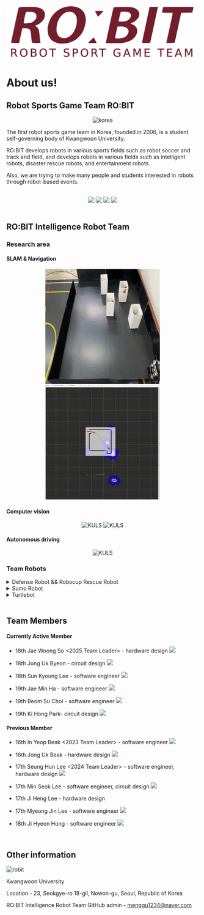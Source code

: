 <div align="center">
  <img src="https://raw.githubusercontent.com/Team-ROBIT/.github/master/images/robit_logo_kw.png" alt="ONLY_ROBIT" />
</div>

# About us!
## Robot Sports Game Team RO:BIT

<div align="center">

<img src="https://raw.githubusercontent.com/Team-ROBIT/.github/master/images/korea.jpg" alt="korea" width="150" height="100">
</div>

The first robot sports game team in Korea, founded in 2006, is a student self-governing body of Kwangwoon University.

RO:BIT develops robots in various sports fields such as robot soccer and track and field, and develops robots in various fields such as intelligent robots, disaster rescue robots, and entertainment robots.

Also, we are trying to make many people and students interested in robots through robot-based events.

<br>
<div align="center">
<a href="https://robit.tistory.com/"><img src="https://img.shields.io/badge/Archive-orange?style=flat&logo=tistory&logoColor=white"/></a> <a href="https://www.youtube.com/@ROBIT_KOREA"><img src="https://img.shields.io/badge/Youtube-red?style=flat&logo=youtube&logoColor=white"/></a> <a href="https://www.instagram.com/robit_korea_official/"><img src="https://img.shields.io/badge/Instagram-purple?style=flat&logo=instagram&logoColor=white"/></a>
<a href="https://github.com/ROBIT-KOR-teamHumanoid/"><img src="https://img.shields.io/badge/Humanoid Team-blue?style=flat&logo=RuboCop&logoColor=white"/></a>

</div>
<br>

## RO:BIT Intelligence Robot Team
### Research area
#### SLAM & Navigation
<div align="center">
<img src="https://raw.githubusercontent.com/Team-ROBIT/.github/master/images/t1.gif" alt="KULS" width="300" height="300">
<img src="https://raw.githubusercontent.com/Team-ROBIT/.github/master/images/t2.gif" alt="KULS" width="300" height="300">
</div>

#### Computer vision
<div align="center">
<img src="https://raw.githubusercontent.com/Team-ROBIT/.github/master/images/vision.png" alt="KULS" width="300" height="300">
<img src="https://raw.githubusercontent.com/Team-ROBIT/.github/master/images/rgbd.png" alt="KULS" height="300">
</div>

#### Autonomous driving
<div align="center">
<img src="https://raw.githubusercontent.com/Team-ROBIT/.github/master/images/t3.gif" alt="KULS" height="250">
</div>

### Team Robots

<details>
  <summary> Defense Robot && Robocup Rescue Robot </summary>
  <div align="center">
    <img src="https://raw.githubusercontent.com/Team-ROBIT/.github/master/images/kuls.jpg" alt="KULS" width="400" height="500">

    KULS (Kwangwoon University Life Saver) - 2024
  </div>

  <div align="center">
    <img src="https://raw.githubusercontent.com/Team-ROBIT/.github/master/images/kubo.jpg" alt="KUBO" width="400" height="500">

    KUBO (Kwangwoon University roBOt) - 2022 ~ 2023
  </div>
  <div align="center">
    <img src="https://raw.githubusercontent.com/Team-ROBIT/.github/master/images/canada.gif" alt="can" width="400" height="300">

    SJBot - 2021
  </div>
</details>
<details>
  <summary> Sumo Robot </summary>
    <div align="center">
      <img src="https://raw.githubusercontent.com/Team-ROBIT/.github/master/images/sumo.gif" alt="SUMO" width="400" height="300">

      SUMO Robot

  </div>
</details>
<details>
  <summary> Turtlebot </summary>
    <div align="center">
    </div>
</details>

<br>

## Team Members
#### Currently Active Member
- 18th Jae Woong So <2025 Team Leader> - hardware design <a href="https://github.com/jaewwong"><img src="https://img.shields.io/badge/GitHub-gray?style=flat&logo=github&logoColor=white"/></a>

- 18th Jung Uk Byeon - circuit design <a href="https://github.com/Jeong042"><img src="https://img.shields.io/badge/GitHub-gray?style=flat&logo=github&logoColor=white"/></a>

- 18th Sun Kyoung Lee - software engineer <a href="https://github.com/lee-sunkyoung"><img src="https://img.shields.io/badge/GitHub-gray?style=flat&logo=github&logoColor=white"/></a>

- 19th Jae Min Ha - software engineer <a href="https://github.com/jammay123"><img src="https://img.shields.io/badge/GitHub-gray?style=flat&logo=github&logoColor=white"/></a>

- 19th Beom Su Choi - software engineer <a href="https://github.com/beomsuchoi"><img src="https://img.shields.io/badge/GitHub-gray?style=flat&logo=github&logoColor=white"/></a>

- 19th Ki Hong Park- circuit design <a href="https://github.com/kinesis19"><img src="https://img.shields.io/badge/GitHub-gray?style=flat&logo=github&logoColor=white"/></a>
  
#### Previous Member
- 16th In Yeop Beak <2023 Team Leader> - software engineer <a href="https://github.com/INYUP-BAEK"><img src="https://img.shields.io/badge/GitHub-gray?style=flat&logo=github&logoColor=white"/></a>

- 16th Jong Uk Beak - hardware design <a href="https://github.com/baekjongwook"><img src="https://img.shields.io/badge/GitHub-gray?style=flat&logo=github&logoColor=white"/></a>

- 17th Seung Hun Lee <2024 Team Leader> - software engineer, hardware design <a href="https://github.com/Leeseunghun03"><img src="https://img.shields.io/badge/GitHub-gray?style=flat&logo=github&logoColor=white"/></a>

- 17th Min Seok Lee  - software engineer, circuit design <a href="https://github.com/minseokle"><img src="https://img.shields.io/badge/GitHub-gray?style=flat&logo=github&logoColor=white"/></a>

- 17th Ji Heng Lee - hardware design

- 17th Myeong Jin Lee - software engineer <a href="https://github.com/mjlee111"><img src="https://img.shields.io/badge/GitHub-gray?style=flat&logo=github&logoColor=white"/></a>

- 18th Ji Hyeon Hong - software engineer <a href="https://github.com/mkdir-sweetiepie"><img src="https://img.shields.io/badge/GitHub-gray?style=flat&logo=github&logoColor=white"/></a>

<br>

## Other information
<img src="https://raw.githubusercontent.com/Team-ROBIT/.github/master/images/kw_unv.png" alt="robit" width="100" height="100">

Kwangwoon University

Location - 23, Seokgye-ro 18-gil, Nowon-gu, Seoul, Republic of Korea

RO:BIT Intelligence Robot Team GitHub admin - menggu1234@naver.com
